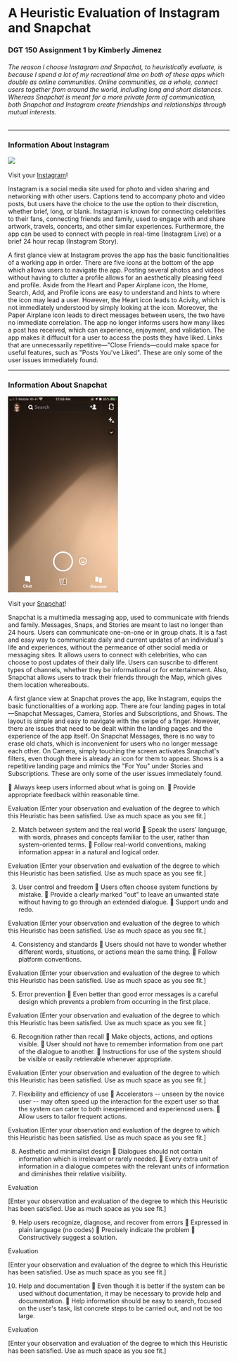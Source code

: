 # A Heuristic Evaluation of Instagram and Snapchat

### DGT 150 Assignment 1 by Kimberly Jimenez

###### The reason I choose Instagram and Snpachat, to heuristically evaluate, is because I spend a lot of my recreational time on both of these apps which double as online communities. Online communities, as a whole, connect users together from around the world, including long and short distances. Whereas Snapchat is meant for a more private form of communication, both Snapchat and Instagram create friendships and relationships through mutual interests. 
---
 ### Information About Instagram
 
<img src="IMG_6166.PNG" width="250">
 
 Visit your [Instagram](https://www.instagram.com)!
 
Instagram is a social media site used for photo and video sharing and networking with other users. Captions tend to accompany photo and video posts, but users have the choice to the use the option to their discretion, whether brief, long, or blank. Instagram is known for connecting celebrities to their fans, connecting friends and family, used to engage with and share artwork, travels, concerts, and other similar experiences. Furthermore, the app can be used to connect with people in real-time (Instagram Live) or a brief 24 hour recap (Instagram Story).

A first glance view at Instagram proves the app has the basic funcitionalities of a working app in order. There are five icons at the bottom of the app which allows users to navigate the app. Posting several photos and videos without having to clutter a profile allows for an aesthetically pleasing feed and profile. Aside from the Heart and Paper Airplane icon, the Home, Search, Add, and Profile icons are easy to understand and hints to where the icon may lead a user. However, the Heart icon leads to Acivity, which is not immediately understood by simply looking at the icon. Moreover, the Paper Airplane icon leads to direct messages between users, the two have no immediate correlation. The app no longer informs users how many likes a post has received, which can experience, enjoyment, and validation. The app makes it diffucult for a user to access the posts they have liked. Links that are unnecessarily repetitive—"Close Friends—could make space for useful features, such as "Posts You've Liked". These are only some of the user issues immediately found.

---
### Information About Snapchat

<img src="IMG_CC643223DCC1-1.jpeg" width="250">

Visit your [Snapchat](https://www.snapchat.com)!

Snapchat is a multimedia messaging app, used to communicate with friends and family. Messages, Snaps, and Stories are meant to last no longer than 24 hours. Users can communicate one-on-one or in group chats. It is a fast and easy way to communicate daily and current updates of an individual's life and experiences, without the permeance of other social media or messaging sites. It allows users to connect with celebrities, who can choose to post updates of their daily life. Users can suscribe to different types of channels, whether they be informational or for entertainment. Also, Snapchat allows users to track their friends through the Map, which gives them location whereabouts. 

A first glance view at Snapchat proves the app, like Instagram, equips the basic functionalities of a working app. There are four landing pages in total—Snapchat Messages, Camera, Stories and Subscriptions, and Shows. The layout is simple and easy to navigate with the swipe of a finger. However, there are issues that need to be dealt within the landing pages and the experience of the app itself. On Snapchat Messages, there is no way to erase old chats, which is inconvenient for users who no longer message each other. On Camera, simply touching the screen activates Snapchat's filters, even though there is already an icon for them to appear. Shows is a repetitive landing page and mimics the "For You" under Stories and Subscriptions. These are only some of the user issues immediately found.

	Always keep users informed about what is going on.
	Provide appropriate feedback within reasonable time. 

Evaluation
[Enter your observation and evaluation of the degree to which this Heuristic has been satisfied. Use as much space as you see fit.]

2. Match between system and the real world 
	Speak the users' language, with words, phrases and concepts familiar to the user, rather than system-oriented terms. 
	Follow real-world conventions, making information appear in a natural and logical order. 

Evaluation
[Enter your observation and evaluation of the degree to which this Heuristic has been satisfied. Use as much space as you see fit.]

3. User control and freedom 
	Users often choose system functions by mistake.
	Provide a clearly marked "out" to leave an unwanted state without having to go through an extended dialogue. 
	Support undo and redo. 

Evaluation
[Enter your observation and evaluation of the degree to which this Heuristic has been satisfied. Use as much space as you see fit.]

4. Consistency and standards 
	Users should not have to wonder whether different words, situations, or actions mean the same thing. 
	Follow platform conventions. 

Evaluation
[Enter your observation and evaluation of the degree to which this Heuristic has been satisfied. Use as much space as you see fit.]

5. Error prevention 
	Even better than good error messages is a careful design which prevents a problem from occurring in the first place. 

Evaluation
[Enter your observation and evaluation of the degree to which this Heuristic has been satisfied. Use as much space as you see fit.]

6. Recognition rather than recall 
	Make objects, actions, and options visible. 
	User should not have to remember information from one part of the dialogue to another. 
	Instructions for use of the system should be visible or easily retrievable whenever appropriate. 

Evaluation
[Enter your observation and evaluation of the degree to which this Heuristic has been satisfied. Use as much space as you see fit.]

7. Flexibility and efficiency of use 
	Accelerators -- unseen by the novice user -- may often speed up the interaction for the expert user so that the system can cater to both inexperienced and experienced users. 
	Allow users to tailor frequent actions. 

Evaluation
[Enter your observation and evaluation of the degree to which this Heuristic has been satisfied. Use as much space as you see fit.]

8. Aesthetic and minimalist design 
	Dialogues should not contain information which is irrelevant or rarely needed. 
	Every extra unit of information in a dialogue competes with the relevant units of information and diminishes their relative visibility. 

Evaluation

[Enter your observation and evaluation of the degree to which this Heuristic has been satisfied. Use as much space as you see fit.]

9. Help users recognize, diagnose, and recover from errors 
	Expressed in plain language (no codes)
	Precisely indicate the problem
	Constructively suggest a solution. 

Evaluation

[Enter your observation and evaluation of the degree to which this Heuristic has been satisfied. Use as much space as you see fit.]

10. Help and documentation 
	Even though it is better if the system can be used without documentation, it may be necessary to provide help and documentation. 
	Help  information should be easy to search, focused on the user's task, list concrete steps to be carried out, and not be too large. 

Evaluation

[Enter your observation and evaluation of the degree to which this Heuristic has been satisfied. Use as much space as you see fit.]

